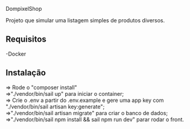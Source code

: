 DompixelShop

Projeto que simular uma listagem simples de produtos diversos.


## Requisitos

-Docker

## Instalação
=> Rode o "composer install" <br/>
=>"./vendor/bin/sail up" para iniciar o container;<br/>
=> Crie o .env a partir do .env.example e gere uma app key com "./vendor/bin/sail artisan key:generate";<br/>
=>"./vendor/bin/sail artisan migrate" para criar o banco de dados;<br/>
=>"./vendor/bin/sail npm install && sail npm run dev" parar rodar o front. <br/>

